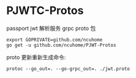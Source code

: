 # PJWTC-Protos

passport jwt 解析服务 grpc proto 包

```shell
export GOPRIVATE=github.com/ncuhome
go get -u github.com/ncuhome/PJWT-Protos
```

proto 更新重新生成命令:

```shell
protoc --go_out=. --go-grpc_out=. ./jwt.proto
```